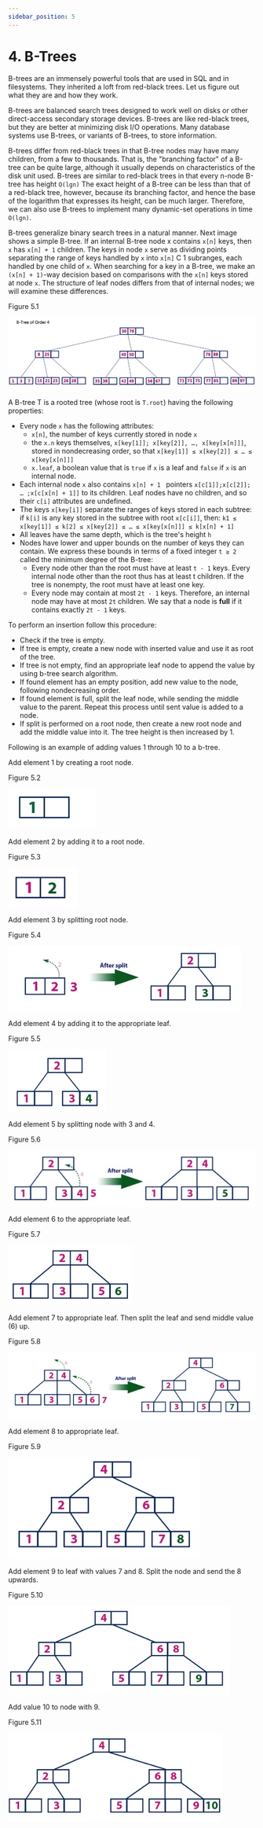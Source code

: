 ```yaml
---
sidebar_position: 5
---
```


# 4. B-Trees

B-trees are an immensely powerful tools that are used in SQL and in filesystems. They inherited a loft from red-black trees. Let us figure out what they are and how they work.

B-trees are balanced search trees designed to work well on disks or other direct-access secondary storage devices. B-trees are like red-black trees, but they are better at minimizing disk I/O operations. Many database systems use B-trees, or variants of B-trees, to store information.

B-trees differ from red-black trees in that B-tree nodes may have many children, from a few to thousands. That is, the "branching factor" of a B-tree can be quite large, although it usually depends on characteristics of the disk unit used. B-trees are similar to red-black trees in that every n-node B-tree has height `O(lgn)` The exact height of a B-tree can be less than that of a red-black tree, however, because its branching factor, and hence the base of the logarithm that expresses its height, can be much larger. Therefore, we can also use B-trees to implement many dynamic-set operations in time `O(lgn)`.

B-trees generalize binary search trees in a natural manner. Next image shows a simple B-tree. If an internal B-tree node x contains `x[n]` keys, then `x` has `x[n] + 1` children. The keys in node `x` serve as dividing points separating the range of keys handled by `x` into `x[n]` C 1 subranges, each handled by one child of `x`. When searching for a key in a B-tree, we make an `(x[n] + 1)`-way decision based on comparisons with the `x[n]` keys stored at node `x`. The structure of leaf nodes differs from that of internal nodes; we will examine these differences.

Figure 5.1

![B-tree](img/b-tree1.jpg)

A B-tree T is a rooted tree (whose root is `T.root`) having the following properties:
- Every node `x` has the following attributes:
  - `x[n]`, the number of keys currently stored in node `x`
  - the `x.n` keys themselves, `x[key[1]]; x[key[2]], …, x[key[x[n]]]`, stored in nondecreasing order, so that `x[key[1]] ≤ x[key[2]] ≤ … ≤ x[key[x[n]]]`
  - `x.leaf`, a boolean value that is `true` if `x` is a leaf and `false` if `x` is an internal node.
- Each internal node `x` also contains `x[n] + 1 ` pointers `x[c[1]];x[c[2]]; … ;x[c[x[n] + 1]]` to its children. Leaf nodes have no children, and so their `c[i]` attributes are undefined.
- The keys `x[key[i]]` separate the ranges of keys stored in each subtree: if `k[i]` is any key stored in the subtree with root `x[c[i]]`, then:
  `k1 ≤ x[key[1]] ≤ k[2] ≤ x[key[2]] ≤ … ≤ x[key[x[n]]] ≤ k[x[n] + 1]`
- All leaves have the same depth, which is the tree's height `h`
- Nodes have lower and upper bounds on the number of keys they can contain. We express these bounds in terms of a fixed integer `t ≥ 2` called the minimum degree of the B-tree:
  - Every node other than the root must have at least `t - 1` keys. Every internal node other than the root thus has at least t children. If the tree is nonempty, the root must have at least one key.
  - Every node may contain at most `2t - 1` keys. Therefore, an internal node may have at most `2t` children. We say that a node is **full** if it contains exactly `2t - 1` keys.

To perform an insertion follow this procedure:
- Check if the tree is empty.
- If tree is empty, create a new node with inserted value and use it as root of the tree.
- If tree is not empty, find an appropriate leaf node to append the value by using b-tree search algorithm.
- If found element has an empty position, add new value to the node, following nondecreasing order.
- If found element is full, split the leaf node, while sending the middle value to the parent. Repeat this process until sent value is added to a node.
- If split is performed on a root node, then create a new root node and add the middle value into it. The tree height is then increased by 1.

Following is an example of adding values 1 through 10 to a b-tree.

Add element 1 by creating a root node.

Figure 5.2

![B-tree](img/b-tree2.jpg)

Add element 2 by adding it to a root node.

Figure 5.3

![B-tree](img/b-tree3.jpg)

Add element 3 by splitting root node.

Figure 5.4

![B-tree](img/b-tree4.jpg)

Add element 4 by adding it to the appropriate leaf.

Figure 5.5

![B-tree](img/b-tree5.jpg)

Add element 5 by splitting node with 3 and 4.

Figure 5.6

![B-tree](img/b-tree6.jpg)

Add element 6 to the appropriate leaf.

Figure 5.7

![B-tree](img/b-tree7.jpg)

Add element 7 to appropriate leaf. Then split the leaf and send middle value (6) up.

Figure 5.8

![B-tree](img/b-tree8.jpg)

Add element 8 to appropriate leaf.

Figure 5.9

![B-tree](img/b-tree9.jpg)

Add element 9 to leaf with values 7 and 8. Split the node and send the 8 upwards.

Figure 5.10

![B-tree](img/b-tree10.jpg)

Add value 10 to node with 9.

Figure 5.11

![B-tree](img/b-tree11.jpg)
